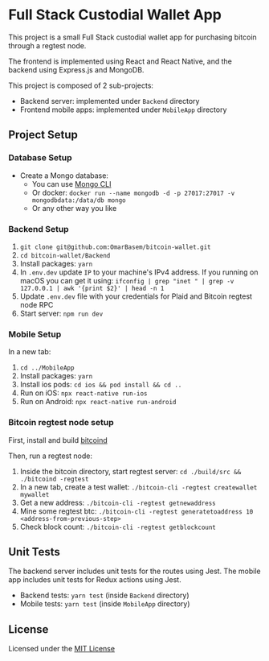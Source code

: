# Full Stack Custodial Wallet App

This project is a small Full Stack custodial wallet app for purchasing bitcoin through a regtest node.

The frontend is implemented using React and React Native, and the backend using Express.js and MongoDB.

This project is composed of 2 sub-projects:

- Backend server: implemented under `Backend` directory
- Frontend mobile apps: implemented under `MobileApp` directory

## Project Setup

### Database Setup

- Create a Mongo database:
    - You can use [Mongo CLI](https://www.mongodb.com/resources/products/fundamentals/create-database) 
    - Or docker: `docker run --name mongodb -d -p 27017:27017 -v mongodbdata:/data/db mongo`
    - Or any other way you like

### Backend Setup

1. `git clone git@github.com:OmarBasem/bitcoin-wallet.git`
2. `cd bitcoin-wallet/Backend`
3. Install packages: `yarn`
4. In `.env.dev` update `IP` to your machine's IPv4 address. If you running on macOS you can get it using: `ifconfig | grep "inet " | grep -v 127.0.0.1 | awk '{print $2}' | head -n 1`
5. Update `.env.dev` file with your credentials for Plaid and Bitcoin regtest node RPC
6. Start server: `npm run dev`

### Mobile Setup

In a new tab:

1. `cd ../MobileApp`
2. Install packages: `yarn`
3. Install ios pods: `cd ios && pod install && cd ..`
4. Run on iOS: `npx react-native run-ios`
5. Run on Android: `npx react-native run-android`


### Bitcoin regtest node setup

First, install and build [bitcoind](https://github.com/bitcoin/bitcoin/blob/master/doc/build-osx.md)

Then, run a regtest node:

1. Inside the bitcoin directory, start regtest server: `cd ./build/src && ./bitcoind -regtest`
2. In a new tab, create a test wallet: `./bitcoin-cli -regtest createwallet mywallet`
3. Get a new address: `./bitcoin-cli -regtest getnewaddress`
4. Mine some regtest btc: `./bitcoin-cli -regtest generatetoaddress 10 <address-from-previous-step>`
5. Check block count: `./bitcoin-cli -regtest getblockcount`


## Unit Tests

The backend server includes unit tests for the routes using Jest.
The mobile app includes unit tests for Redux actions using Jest.

- Backend tests: `yarn test` (inside `Backend` directory)
- Mobile tests: `yarn test` (inside `MobileApp` directory)

## License

Licensed under the [MIT License](https://opensource.org/licenses/MIT)
